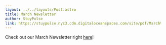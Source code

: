 ```yaml
---
layout: ../../layouts/Post.astro
title: March Newsletter
author: StuyPulse
link: https://stuypulse.nyc3.cdn.digitaloceanspaces.com/site/pdf/March%20Newsletter%202021.pdf
---
```

Check out our March Newsletter right [here](https://stuypulse.nyc3.cdn.digitaloceanspaces.com/site/pdf/March%20Newsletter%202021.pdf)!
